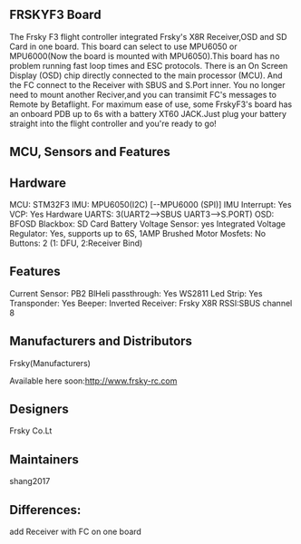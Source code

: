 ## FRSKYF3 Board

The Frsky F3 flight controller integrated Frsky's X8R Receiver,OSD and SD Card in one board. This board can select to use MPU6050 or MPU6000(Now the board is mounted with MPU6050).This board has no problem running fast loop times and ESC protocols. There is an On Screen Display (OSD) chip directly connected to the main processor (MCU). And the FC connect to the Receiver with SBUS and S.Port inner. You no longer need to mount another Reciver,and you can transimit FC's messages to Remote by Betaflight.
For maximum ease of use, some FrskyF3's board has an onboard PDB up to 6s with a battery XT60 JACK.Just plug your battery straight into the flight controller and you're ready to go! 

## MCU, Sensors and Features

## Hardware

  MCU: STM32F3
  IMU: MPU6050(I2C) [--MPU6000 (SPI)]
  IMU Interrupt: Yes
  VCP: Yes
  Hardware UARTS: 3(UART2-->SBUS UART3-->S.PORT)
  OSD: BFOSD
  Blackbox: SD Card
  Battery Voltage Sensor: yes
  Integrated Voltage Regulator: Yes, supports up to 6S, 1AMP
  Brushed Motor Mosfets: No
  Buttons: 2 (1: DFU, 2:Receiver Bind)

## Features

  Current Sensor: PB2
  BlHeli passthrough: Yes
  WS2811 Led Strip: Yes
  Transponder: Yes
  Beeper: Inverted
  Receiver: Frsky X8R
  RSSI:SBUS channel 8

## Manufacturers and Distributors
  Frsky(Manufacturers)
  
  Available here soon:http://www.frsky-rc.com

## Designers

  Frsky Co.Lt

## Maintainers

  shang2017

## Differences:

  add Receiver with FC on one board

